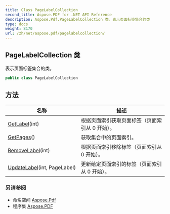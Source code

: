 ```yaml
---
title: Class PageLabelCollection
second_title: Aspose.PDF for .NET API Reference
description: Aspose.Pdf.PageLabelCollection 类。表示页面标签集合的类
type: docs
weight: 8170
url: /zh/net/aspose.pdf/pagelabelcollection/
---
```

## PageLabelCollection 类

表示页面标签集合的类。

```csharp
public class PageLabelCollection
```

## 方法

| 名称 | 描述 |
| --- | --- |
| [GetLabel](../../aspose.pdf/pagelabelcollection/getlabel/)(int) | 根据页面索引获取页面标签（页面索引从 0 开始）。 |
| [GetPages](../../aspose.pdf/pagelabelcollection/getpages/)() | 获取集合中的页面索引。 |
| [RemoveLabel](../../aspose.pdf/pagelabelcollection/removelabel/)(int) | 根据页面索引移除标签（页面索引从 0 开始）。 |
| [UpdateLabel](../../aspose.pdf/pagelabelcollection/updatelabel/)(int, PageLabel) | 更新给定页面索引的标签（页面索引从 0 开始）。 |

### 另请参阅

* 命名空间 [Aspose.Pdf](../../aspose.pdf/)
* 程序集 [Aspose.PDF](../../)